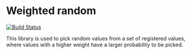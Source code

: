 # Weighted random

[![Build Status](https://travis-ci.org/FrankHouweling/weighted-random.svg?branch=master)](https://travis-ci.org/FrankHouweling/weighted-random)

This library is used to pick random values from a set of registered values, where values with a higher 
weight have a larger probability to be picked.

